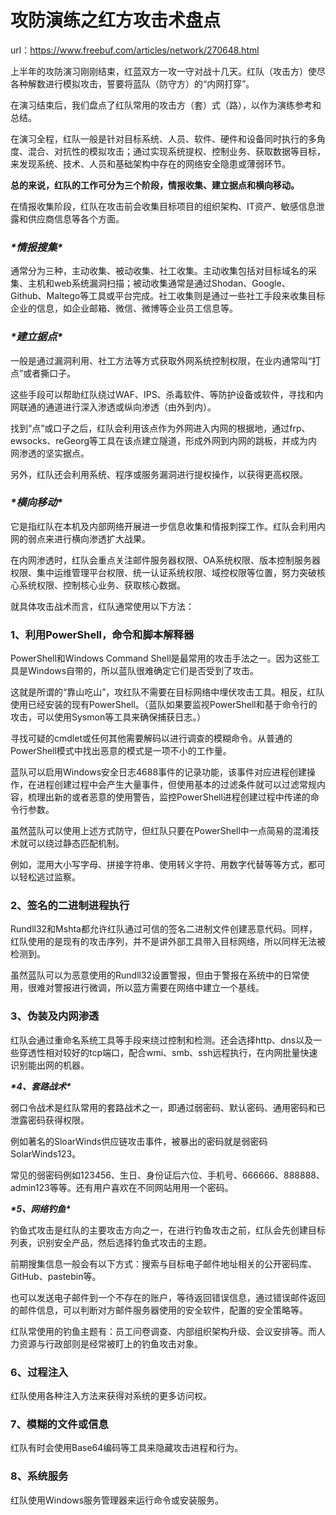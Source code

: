 # 攻防演练之红方攻击术盘点

url：https://www.freebuf.com/articles/network/270648.html



上半年的攻防演习刚刚结束，红蓝双方一攻一守对战十几天。红队（攻击方）使尽各种解数进行模拟攻击，誓要将蓝队（防守方）的“内网打穿”。

在演习结束后，我们盘点了红队常用的攻击方（套）式（路），以作为演练参考和总结。

在演习全程，红队一般是针对目标系统、人员、软件、硬件和设备同时执行的多角度、混合、对抗性的模拟攻击；通过实现系统提权、控制业务、获取数据等目标，来发现系统、技术、人员和基础架构中存在的网络安全隐患或薄弱环节。

**总的来说，红队的工作可分为三个阶段，情报收集、建立据点和横向移动。**

在情报收集阶段，红队在攻击前会收集目标项目的组织架构、IT资产、敏感信息泄露和供应商信息等各个方面。

### ***\*情报搜集\****

通常分为三种，主动收集、被动收集、社工收集。主动收集包括对目标域名的采集、主机和web系统漏洞扫描；被动收集通常是通过Shodan、Google、Github、Maltego等工具或平台完成。社工收集则是通过一些社工手段来收集目标企业的信息，如企业邮箱、微信、微博等企业员工信息等。

### ***\*建立据点\****

一般是通过漏洞利用、社工方法等方式获取外网系统控制权限，在业内通常叫“打点”或者撕口子。

这些手段可以帮助红队绕过WAF、IPS、杀毒软件、等防护设备或软件，寻找和内网联通的通道进行深入渗透或纵向渗透（由外到内）。

找到“点”或口子之后，红队会利用该点作为外网进入内网的根据地，通过frp、ewsocks、reGeorg等工具在该点建立隧道，形成外网到内网的跳板，并成为内网渗透的坚实据点。

另外，红队还会利用系统、程序或服务漏洞进行提权操作，以获得更高权限。

### ***\*横向移动\****

它是指红队在本机及内部网络开展进一步信息收集和情报刺探工作。红队会利用内网的弱点来进行横向渗透扩大战果。

在内网渗透时，红队会重点关注邮件服务器权限、OA系统权限、版本控制服务器权限、集中运维管理平台权限、统一认证系统权限、域控权限等位置，努力突破核心系统权限、控制核心业务、获取核心数据。

就具体攻击战术而言，红队通常使用以下方法：

### **1、利用PowerShell，命令和脚本解释器**

PowerShell和Windows Command Shell是最常用的攻击手法之一。因为这些工具是Windows自带的，所以蓝队很难确定它们是否受到了攻击。

这就是所谓的“靠山吃山”，攻红队不需要在目标网络中埋伏攻击工具。相反，红队使用已经安装的现有PowerShell。（蓝队如果要监视PowerShell和基于命令行的攻击，可以使用Sysmon等工具来确保捕获日志。）

寻找可疑的cmdlet或任何其他需要解码以进行调查的模糊命令。从普通的PowerShell模式中找出恶意的模式是一项不小的工作量。

蓝队可以启用Windows安全日志4688事件的记录功能，该事件对应进程创建操作，在进程创建过程中会产生大量事件，但使用基本的过滤条件就可以过滤常规内容，梳理出新的或者恶意的使用警告，监控PowerShell进程创建过程中传递的命令行参数。

虽然蓝队可以使用上述方式防守，但红队只要在PowerShell中一点简易的混淆技术就可以绕过静态匹配机制。

例如，混用大小写字母、拼接字符串、使用转义字符、用数字代替等等方式，都可以轻松逃过监察。

### 2、签名的二进制进程执行

Rundll32和Mshta都允许红队通过可信的签名二进制文件创建恶意代码。同样，红队使用的是现有的攻击序列，并不是讲外部工具带入目标网络，所以同样无法被检测到。

虽然蓝队可以为恶意使用的Rundll32设置警报，但由于警报在系统中的日常使用，很难对警报进行微调，所以蓝方需要在网络中建立一个基线。

### 3、伪装及内网渗透

红队会通过重命名系统工具等手段来绕过控制和检测。还会选择http、dns以及一些穿透性相对较好的tcp端口，配合wmi、smb、ssh远程执行，在内网批量快速识别能出网的机器。

***\*4、套路战术\****

弱口令战术是红队常用的套路战术之一，即通过弱密码、默认密码、通用密码和已泄露密码获得权限。

例如著名的SloarWinds供应链攻击事件，被暴出的密码就是弱密码SolarWinds123。

常见的弱密码例如123456、生日、身份证后六位、手机号、666666、888888、admin123等等。还有用户喜欢在不同网站用用一个密码。

***\*5、网络钓鱼\****

钓鱼式攻击是红队的主要攻击方向之一，在进行钓鱼攻击之前，红队会先创建目标列表，识别安全产品，然后选择钓鱼式攻击的主题。

前期搜集信息一般会有以下方式：搜索与目标电子邮件地址相关的公开密码库、GitHub、pastebin等。

也可以发送电子邮件到一个不存在的账户，等待返回错误信息，通过错误邮件返回的邮件信息，可以判断对方邮件服务器使用的安全软件，配置的安全策略等。

红队常使用的钓鱼主题有：员工问卷调查、内部组织架构升级、会议安排等。而人力资源与行政部则是经常被盯上的钓鱼攻击对象。

### 6、过程注入

红队使用各种注入方法来获得对系统的更多访问权。

### 7、模糊的文件或信息

红队有时会使用Base64编码等工具来隐藏攻击进程和行为。

### 8、系统服务

红队使用Windows服务管理器来运行命令或安装服务。